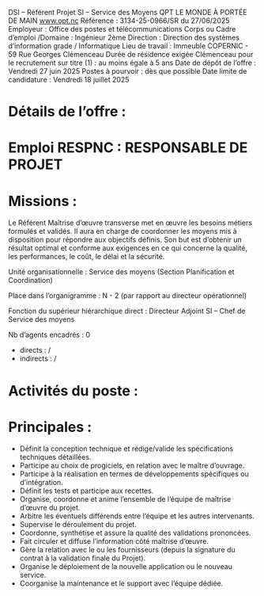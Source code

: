 
DSI – Référent Projet SI – Service des Moyens                                                       QPT
LE MONDE À PORTÉE DE MAIN
www.opt.nc
Référence : 3134-25-0966/SR du 27/06/2025
Employeur : Office des postes et télécommunications
Corps ou Cadre d’emploi /Domaine : Ingénieur 2ème            Direction : Direction des systèmes d’information
grade / Informatique
Lieu de travail : Immeuble COPERNIC - 59 Rue Georges
Clémenceau
Durée de résidence exigée                                    Clémenceau
pour le recrutement sur titre (1) : au moins égale à 5 ans
Date de dépôt de l’offre : Vendredi 27 juin 2025
Postes à pourvoir : dès que possible
Date limite de candidature : Vendredi 18 juillet 2025


# Détails de l’offre :

# Emploi RESPNC : RESPONSABLE DE PROJET

# Missions :

Le Référent Maîtrise d’œuvre transverse met en œuvre les besoins métiers formulés et validés. Il aura en charge de coordonner les moyens mis à disposition pour répondre aux objectifs définis. Son but est d’obtenir un résultat optimal et conforme aux exigences en ce qui concerne la qualité, les performances, le coût, le délai et la sécurité.

Unité organisationnelle : Service des moyens (Section Planification et Coordination)

Place dans l’organigramme : N - 2 (par rapport au directeur opérationnel)

Fonction du supérieur hiérarchique direct : Directeur Adjoint SI – Chef de Service des moyens

Nb d’agents encadrés : 0

- directs : /
- indirects : /

# Activités du poste :

# Principales :

- Définit la conception technique et rédige/valide les spécifications techniques détaillées.
- Participe au choix de progiciels, en relation avec le maître d’ouvrage.
- Participe à la réalisation en termes de développements spécifiques ou d’intégration.
- Définit les tests et participe aux recettes.
- Organise, coordonne et anime l’ensemble de l’équipe de maîtrise d’œuvre du projet.
- Arbitre les éventuels différends entre l’équipe et les autres intervenants.
- Supervise le déroulement du projet.
- Coordonne, synthétise et assure la qualité des validations prononcées.
- Fait circuler et diffuse l’information côté maîtrise d’œuvre.
- Gère la relation avec le ou les fournisseurs (depuis la signature du contrat à la validation finale du Projet).
- Organise le déploiement de la nouvelle application ou le nouveau service.
- Coorganise la maintenance et le support avec l’équipe dédiée.


